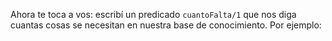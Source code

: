 Ahora te toca a vos: escribí un predicado `cuantoFalta/1` que nos diga cuantas cosas se necesitan en nuestra base de conocimiento. Por ejemplo:

```
